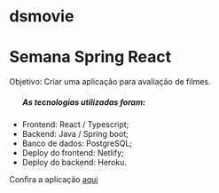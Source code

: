 # dsmovie
<h1>Semana Spring React</h1>

<p>Objetivo: Criar uma aplicação para avaliação de filmes.</p> 
<ul>
 <h5>As tecnologias utilizadas foram:</h5>
  <li>Frontend: React / Typescript;</li>
  <li>Backend: Java / Spring boot;</li>
  <li>Banco de dados: PostgreSQL;</li>
  <li>Deploy do frontend: Netlify;</li>
  <li>Deploy do backend: Heroku.</li>
</ul>

<p>Confira a aplicação <a href="https://kdsmovie.netlify.app/" target="_blank">aqui</p>
